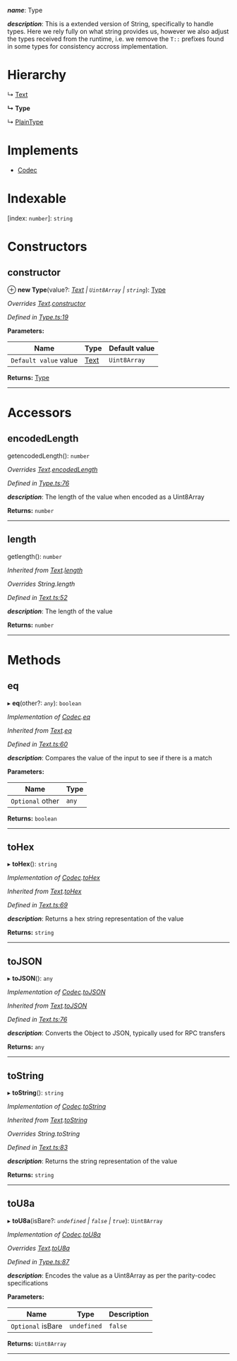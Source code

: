 

*__name__*: Type

*__description__*: This is a extended version of String, specifically to handle types. Here we rely fully on what string provides us, however we also adjust the types received from the runtime, i.e. we remove the `T::` prefixes found in some types for consistency accross implementation.

# Hierarchy

↳  [Text](_text_.text.md)

**↳ Type**

↳  [PlainType](_metadata_v1_storage_.plaintype.md)

# Implements

* [Codec](../interfaces/_types_.codec.md)

# Indexable

\[index: `number`\]:&nbsp;`string`
# Constructors

<a id="constructor"></a>

##  constructor

⊕ **new Type**(value?: *[Text](_text_.text.md) | `Uint8Array` | `string`*): [Type](_type_.type.md)

*Overrides [Text](_text_.text.md).[constructor](_text_.text.md#constructor)*

*Defined in [Type.ts:19](https://github.com/polkadot-js/api/blob/9bfaf72/packages/types/src/Type.ts#L19)*

**Parameters:**

| Name | Type | Default value |
| ------ | ------ | ------ |
| `Default value` value | [Text](_text_.text.md) | `Uint8Array` | `string` | &quot;&quot; |

**Returns:** [Type](_type_.type.md)

___

# Accessors

<a id="encodedlength"></a>

##  encodedLength

getencodedLength(): `number`

*Overrides [Text](_text_.text.md).[encodedLength](_text_.text.md#encodedlength)*

*Defined in [Type.ts:76](https://github.com/polkadot-js/api/blob/9bfaf72/packages/types/src/Type.ts#L76)*

*__description__*: The length of the value when encoded as a Uint8Array

**Returns:** `number`

___
<a id="length"></a>

##  length

getlength(): `number`

*Inherited from [Text](_text_.text.md).[length](_text_.text.md#length)*

*Overrides String.length*

*Defined in [Text.ts:52](https://github.com/polkadot-js/api/blob/9bfaf72/packages/types/src/Text.ts#L52)*

*__description__*: The length of the value

**Returns:** `number`

___

# Methods

<a id="eq"></a>

##  eq

▸ **eq**(other?: *`any`*): `boolean`

*Implementation of [Codec](../interfaces/_types_.codec.md).[eq](../interfaces/_types_.codec.md#eq)*

*Inherited from [Text](_text_.text.md).[eq](_text_.text.md#eq)*

*Defined in [Text.ts:60](https://github.com/polkadot-js/api/blob/9bfaf72/packages/types/src/Text.ts#L60)*

*__description__*: Compares the value of the input to see if there is a match

**Parameters:**

| Name | Type |
| ------ | ------ |
| `Optional` other | `any` |

**Returns:** `boolean`

___
<a id="tohex"></a>

##  toHex

▸ **toHex**(): `string`

*Implementation of [Codec](../interfaces/_types_.codec.md).[toHex](../interfaces/_types_.codec.md#tohex)*

*Inherited from [Text](_text_.text.md).[toHex](_text_.text.md#tohex)*

*Defined in [Text.ts:69](https://github.com/polkadot-js/api/blob/9bfaf72/packages/types/src/Text.ts#L69)*

*__description__*: Returns a hex string representation of the value

**Returns:** `string`

___
<a id="tojson"></a>

##  toJSON

▸ **toJSON**(): `any`

*Implementation of [Codec](../interfaces/_types_.codec.md).[toJSON](../interfaces/_types_.codec.md#tojson)*

*Inherited from [Text](_text_.text.md).[toJSON](_text_.text.md#tojson)*

*Defined in [Text.ts:76](https://github.com/polkadot-js/api/blob/9bfaf72/packages/types/src/Text.ts#L76)*

*__description__*: Converts the Object to JSON, typically used for RPC transfers

**Returns:** `any`

___
<a id="tostring"></a>

##  toString

▸ **toString**(): `string`

*Implementation of [Codec](../interfaces/_types_.codec.md).[toString](../interfaces/_types_.codec.md#tostring)*

*Inherited from [Text](_text_.text.md).[toString](_text_.text.md#tostring)*

*Overrides String.toString*

*Defined in [Text.ts:83](https://github.com/polkadot-js/api/blob/9bfaf72/packages/types/src/Text.ts#L83)*

*__description__*: Returns the string representation of the value

**Returns:** `string`

___
<a id="tou8a"></a>

##  toU8a

▸ **toU8a**(isBare?: *`undefined` | `false` | `true`*): `Uint8Array`

*Implementation of [Codec](../interfaces/_types_.codec.md).[toU8a](../interfaces/_types_.codec.md#tou8a)*

*Overrides [Text](_text_.text.md).[toU8a](_text_.text.md#tou8a)*

*Defined in [Type.ts:87](https://github.com/polkadot-js/api/blob/9bfaf72/packages/types/src/Type.ts#L87)*

*__description__*: Encodes the value as a Uint8Array as per the parity-codec specifications

**Parameters:**

| Name | Type | Description |
| ------ | ------ | ------ |
| `Optional` isBare | `undefined` | `false` | `true` |  true when the value has none of the type-specific prefixes (internal) |

**Returns:** `Uint8Array`

___


